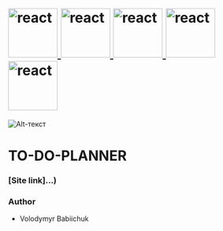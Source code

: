 # <span align="left"> <a href="https://reactjs.org/" target="_blank" rel="noreferrer"> <img src="https://cdn.jsdelivr.net/gh/devicons/devicon@latest/icons/react/react-original-wordmark.svg" alt="react" width="100" height="100"/> </a> <a href="https://reactjs.org/" target="_blank" rel="noreferrer"> <img src="https://cdn.jsdelivr.net/gh/devicons/devicon@latest/icons/nestjs/nestjs-original.svg" alt="react" width="100" height="100"/> </a> </a> <a href="https://reactjs.org/" target="_blank" rel="noreferrer">  <img src="https://cdn.jsdelivr.net/gh/devicons/devicon@latest/icons/mongodb/mongodb-original-wordmark.svg" alt="react" width="100" height="100"/> </a> </a> </a> <a href="https://reactjs.org/" target="_blank" rel="noreferrer">  <img src="https://cdn.jsdelivr.net/gh/devicons/devicon@latest/icons/typescript/typescript-original.svg" alt="react" width="100" height="100"/> </a> </a> </a> </a> <a href="https://reactjs.org/" target="_blank" rel="noreferrer">  <img src="https://cdn.jsdelivr.net/gh/devicons/devicon@latest/icons/tailwindcss/tailwindcss-original.svg" alt="react" width="100" height="100"/> </a>
![Alt-текст](./images/preview.png)

# TO-DO-PLANNER

### [Site link]...)

### Author

- Volodymyr Babiichuk 
